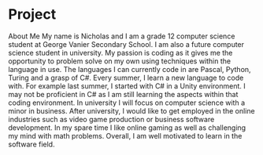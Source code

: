 # Project
About Me
My name is Nicholas and I am a grade 12 computer science student at George Vanier Secondary School. I am also a future computer science student in university. My passion is coding as it gives me the opportunity to problem solve on my own using techniques within the language in use. The languages I can currently code in are Pascal, Python, Turing and a grasp of C#. Every summer, I learn a new language to code with. For example last summer, I started with C# in a Unity environment. I may not be proficient in C# as I am still learning the aspects within that coding environment. In university I will focus on computer science with a minor in business. After university, I would like to get employed in the online industries such as video game production or business software development. In my spare time I like online gaming as well as challenging my mind with math problems. Overall, I am well motivated to learn in the software field.

